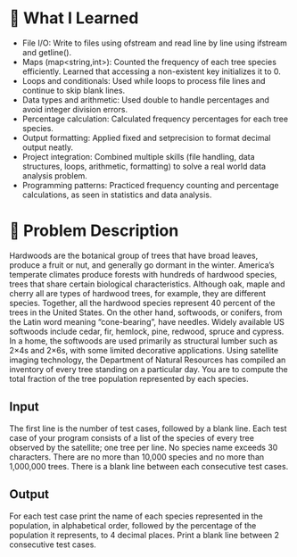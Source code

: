 # 🧠 What I Learned
- File I/O: Write to files using ofstream and read line by line using ifstream and getline().
- Maps (map<string,int>): Counted the frequency of each tree species efficiently. Learned that accessing a non-existent key initializes it to 0.
- Loops and conditionals: Used while loops to process file lines and continue to skip blank lines.
- Data types and arithmetic: Used double to handle percentages and avoid integer division errors.
- Percentage calculation: Calculated frequency percentages for each tree species.
- Output formatting: Applied fixed and setprecision to format decimal output neatly.
- Project integration: Combined multiple skills (file handling, data structures, loops, arithmetic, formatting) to solve a real world data analysis problem.
- Programming patterns: Practiced frequency counting and percentage calculations, as seen in statistics and data analysis.

# 🎯 Problem Description
Hardwoods are the botanical group of trees that have broad leaves, produce a fruit or nut, and generally go dormant in the winter.
America’s temperate climates produce forests with hundreds of hardwood species, trees that share certain biological characteristics. Although oak, maple and cherry all are types of hardwood trees, for example, they are different species. Together, all the hardwood species represent 40 percent of the trees in the United States.
On the other hand, softwoods, or conifers, from the Latin word meaning “cone-bearing”, have needles. Widely available US softwoods include cedar, fir, hemlock, pine, redwood, spruce and cypress. In a home, the softwoods are used primarily as structural lumber such as 2×4s and 2×6s, with some limited decorative applications.
Using satellite imaging technology, the Department of Natural Resources has compiled an inventory of every tree standing on a particular day. You are to compute the total fraction of the tree population represented by each species.
## Input
The first line is the number of test cases, followed by a blank line.
Each test case of your program consists of a list of the species of every tree observed by the satellite;
one tree per line. No species name exceeds 30 characters. There are no more than 10,000 species and no more than 1,000,000 trees.
There is a blank line between each consecutive test cases.
## Output
For each test case print the name of each species represented in the population, in alphabetical order, followed by the percentage of the population it represents, to 4 decimal places.
Print a blank line between 2 consecutive test cases.
